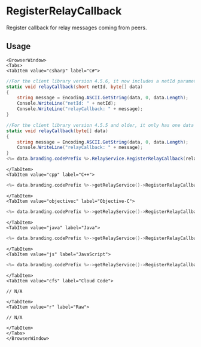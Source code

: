 # RegisterRelayCallback

Register callback for relay messages coming from peers.

## Usage

```mdx-code-block
<BrowserWindow>
<Tabs>
<TabItem value="csharp" label="C#">
```

```csharp
//For the client library version 4.5.6, it now includes a netId parameter.
static void relayCallback(short netId, byte[] data)
{
    string message = Encoding.ASCII.GetString(data, 0, data.Length);
    Console.WriteLine("netId: " + netId);
    Console.WriteLine("relayCallback: " + message);
}

//For the client library version 4.5.5 and older, it only has one data parameter.
static void relayCallback(byte[] data)
{
    string message = Encoding.ASCII.GetString(data, 0, data.Length);
    Console.WriteLine("relayCallback: " + message);
}
<%= data.branding.codePrefix %>.RelayService.RegisterRelayCallback(relayCallback);
```

```mdx-code-block
</TabItem>
<TabItem value="cpp" label="C++">
```

```cpp
<%= data.branding.codePrefix %>->getRelayService()->RegisterRelayCallback(this);
```

```mdx-code-block
</TabItem>
<TabItem value="objectivec" label="Objective-C">
```

```cpp
<%= data.branding.codePrefix %>->getRelayService()->RegisterRelayCallback(this);
```

```mdx-code-block
</TabItem>
<TabItem value="java" label="Java">
```

```cpp
<%= data.branding.codePrefix %>->getRelayService()->RegisterRelayCallback(this);
```

```mdx-code-block
</TabItem>
<TabItem value="js" label="JavaScript">
```

```cpp
<%= data.branding.codePrefix %>->getRelayService()->RegisterRelayCallback(this);
```

```mdx-code-block
</TabItem>
<TabItem value="cfs" label="Cloud Code">
```

```cfscript
// N/A
```

```mdx-code-block
</TabItem>
<TabItem value="r" label="Raw">
```

```cfscript
// N/A
```

```mdx-code-block
</TabItem>
</Tabs>
</BrowserWindow>
```

